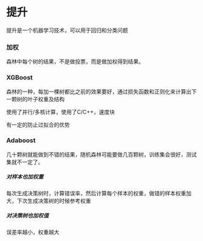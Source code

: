 # 提升

提升是一个机器学习技术，可以用于回归和分类问题

 ### 加权

森林中每个树的结果，不是做投票，而是做加权得到结果。

### XGBoost

森林的一种，每加一棵树都比之前的效果要好，通过损失函数和正则化来计算出下一颗树的叶子权重及结构

使用了并行/多核计算，使用了C/C++，速度块

有一定的防止过拟合的优势

### Adaboost

几十颗树就能做到不错的结果，随机森林可能要做几百颗树，训练集会很好，测试集就不一定了。

##### 对样本也加权重

每次生成决策树时，计算错误率，然后计算每个样本的权重，做错的样本权重加大，下次生成决策树的时候参考权重

##### 对决策树也加权值

误差率越小，权重越大

